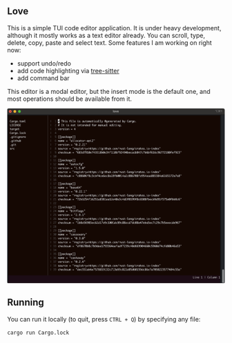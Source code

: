 ## Love

This is a simple TUI code editor application. It is under heavy development, although it mostly works as a text editor already. You can scroll, type, delete, copy, paste and select text. Some features I am working on right now:

- support undo/redo
- add code highlighting via [tree-sitter](https://tree-sitter.github.io/tree-sitter/)
- add command bar

This editor is a modal editor, but the insert mode is the default one, and most operations should be available from it.

![Screenshot](./screenshot.png)

## Running

You can run it locally (to quit, press `CTRL + Q`) by specifying any file:

```
cargo run Cargo.lock
```
